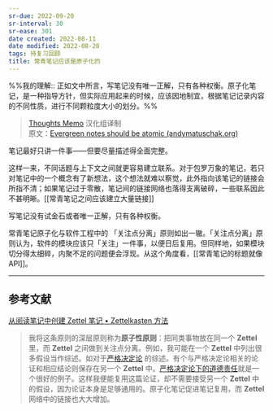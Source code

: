 ```yaml
---
sr-due: 2022-09-20
sr-interval: 30
sr-ease: 301
date created: 2022-08-11
date modified: 2022-08-20
tags: 待复习回顾
title: 常青笔记应该是原子化的
---
```


%%我的理解:: 正如文中所言，写笔记没有唯一正解，只有各种权衡。原子化笔记，是一种指导方针，但实际应用起来的时候，应该因地制宜，根据笔记记录内容的不同性质，进行不同颗粒度大小的划分。%%

> [Thoughts Memo](https://paratranz.cn/projects/3131) 汉化组译制  
> 原文：[Evergreen notes should be atomic (andymatuschak.org)](https://notes.andymatuschak.org/z4Rrmh17vMBbauEGnFPTZSK3UmdsGExLRfZz1)

笔记最好只讲一件事——但要尽量描述得全面完整。

这样一来，不同话题与上下文之间就更容易建立联系。对于包罗万象的笔记，若只对笔记中的一个概念有了新想法，这个想法就难以察觉，此外指向该笔记的链接会所指不清；如果笔记过于零散，笔记间的链接网络也落得支离破碎，一些联系因此不甚明晰。[[常青笔记之间应该建立大量链接]]

写笔记没有试金石或者唯一正解，只有各种权衡。

常青笔记原子化与软件工程中的 「关注点分离」原则如出一辙。「关注点分离」原则认为，软件的模块应该只「关注」一件事，以便日后复用。但同样地，如果模块切分得太细碎，内聚不足的问题便会浮现。从这个角度看，[[常青笔记的标题就像 API]]。

___

## 参考文献

[从阅读笔记中创建 Zettel 笔记 • Zettelkasten 方法](https://zettelkasten.de/posts/create-zettel-from-reading-notes/)

> 我将这条原则的深层原则称为**原子性原则**：把同类事物放在同一个 **Zettel** 里，而 **Zettel** 之间做到关注点分离。例如，我可能在一个 **Zettel** 中列出很多假设当作综述。如对于[严格决定论](http://en.wikipedia.org/wiki/Hard_determinism) 的综述。有个与严格决定论相关的论证和相应结论则保存在另一个 **Zettel** 中。[严格决定论下的道德责任](http://en.wikipedia.org/wiki/Moral_responsibility#Hard_determinism)就是一个很好的例子。这样我便能复用这篇论证，却不需要接受另一个 **Zettel** 中的假设，因为论证本身是足够通用的。原子化笔记促进笔记复用，而 **Zettel** 网络中的链接也大大增加。
